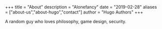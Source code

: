 +++
title = "About"
description = "Alonefancy"
date = "2019-02-28"
aliases = ["about-us","about-hugo","contact"]
author = "Hugo Authors"
+++

A random guy who loves philosophy, game design, security.
